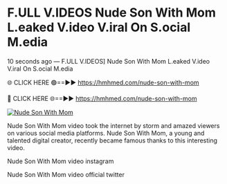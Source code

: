 # F.ULL V.IDEOS Nude Son With Mom L.eaked V.ideo V.iral On S.ocial M.edia

10 seconds ago — F.ULL V.IDEOS] Nude Son With Mom L.eaked V.ideo V.iral On S.ocial M.edia

🌐 CLICK HERE 🟢==►► https://hmhmed.com/nude-son-with-mom

🔴 CLICK HERE 🌐==►► https://hmhmed.com/nude-son-with-mom

[![Nude Son With Mom](https://i.imgur.com/dJHk4Zq.gif)](https://hmhmed.com/nude-son-with-mom)

Nude Son With Mom video took the internet by storm and amazed viewers on various social media platforms. Nude Son With Mom, a young and talented digital creator, recently became famous thanks to this interesting video.

Nude Son With Mom video instagram

Nude Son With Mom video official twitter